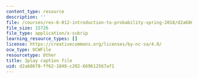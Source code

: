 ```yaml
---
content_type: resource
description: ''
file: /courses/res-6-012-introduction-to-probability-spring-2018/d2a68678ff621848c202669612567af1_fBfMIVXc_OM.srt
file_size: 15726
file_type: application/x-subrip
learning_resource_types: []
license: https://creativecommons.org/licenses/by-nc-sa/4.0/
ocw_type: OCWFile
resourcetype: Other
title: 3play caption file
uid: d2a68678-ff62-1848-c202-669612567af1
---
```

